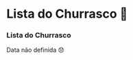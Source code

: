 # Lista do Churrasco  :meat_on_bone:

### Lista do Churrasco ###

Data não definida  :disappointed:



